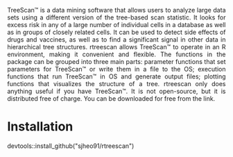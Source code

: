 <p align="justify">
TreeScan™ is a data mining software that allows users to analyze large data sets using a different version of the tree-based scan statistic. It looks for excess risk in any of a large number of individual cells in a database as well as in groups of closely related cells. It can be used to detect side effects of drugs and vaccines, as well as to find a significant signal in other data in hierarchical tree structures. 
rtreescan allows TreeScan™ to operate in an R environment, making it convenient and flexible. The functions in the package can be grouped into three main parts: parameter functions that set parameters for TreeScan™ or write them in a file to the OS; execution functions that run TreeScan™ in OS and generate output files; plotting functions that visualizes the structure of a tree.
rtreescan only does anything useful if you have TreeScan™. It is not open-source, but it is distributed free of charge. You can be downloaded for free from the link. <https://www.treescan.org>
  </p>
  
# Installation
devtools::install_github("sjheo91/rtreescan")
